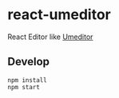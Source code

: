 # react-umeditor

React Editor like [Umeditor](https://github.com/fex-team/umeditor)

## Develop

	npm install
	npm start